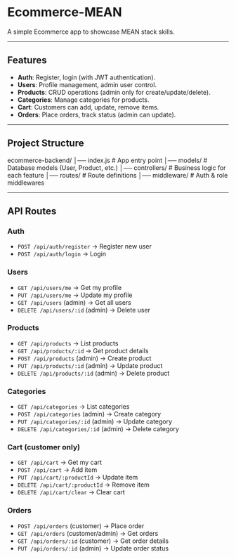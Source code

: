 # Ecommerce-MEAN

A simple Ecommerce app to showcase MEAN stack skills.

---

## Features

- **Auth**: Register, login (with JWT authentication).  
- **Users**: Profile management, admin user control.  
- **Products**: CRUD operations (admin only for create/update/delete).  
- **Categories**: Manage categories for products.  
- **Cart**: Customers can add, update, remove items.  
- **Orders**: Place orders, track status (admin can update).  

---
## Project Structure

ecommerce-backend/
│── index.js # App entry point
│── models/ # Database models (User, Product, etc.)
│── controllers/ # Business logic for each feature
│── routes/ # Route definitions
│── middleware/ # Auth & role middlewares

---

## API Routes

### Auth
- `POST /api/auth/register` → Register new user  
- `POST /api/auth/login` → Login  

### Users
- `GET /api/users/me` → Get my profile  
- `PUT /api/users/me` → Update my profile  
- `GET /api/users` (admin) → Get all users  
- `DELETE /api/users/:id` (admin) → Delete user  

### Products
- `GET /api/products` → List products  
- `GET /api/products/:id` → Get product details  
- `POST /api/products` (admin) → Create product  
- `PUT /api/products/:id` (admin) → Update product  
- `DELETE /api/products/:id` (admin) → Delete product  

### Categories
- `GET /api/categories` → List categories  
- `POST /api/categories` (admin) → Create category  
- `PUT /api/categories/:id` (admin) → Update category  
- `DELETE /api/categories/:id` (admin) → Delete category  

### Cart (customer only)
- `GET /api/cart` → Get my cart  
- `POST /api/cart` → Add item  
- `PUT /api/cart/:productId` → Update item  
- `DELETE /api/cart/:productId` → Remove item  
- `DELETE /api/cart/clear` → Clear cart  

### Orders
- `POST /api/orders` (customer) → Place order  
- `GET /api/orders` (customer/admin) → Get orders  
- `GET /api/orders/:id` (customer) → Get order details  
- `PUT /api/orders/:id` (admin) → Update order status  
